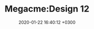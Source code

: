 ﻿---
layout: post_1
title: "Megacme:Design 12"
img: set12-1.jpg # Add image post (optional)
img_1: set12-2.jpg # Add image post (optional)
img_2: set12-3.jpg # Add image post (optional)
img_2: set12-4.jpg # Add image post (optional)
date: 2020-01-22 16:40:12 +0300
description: You’ll find this post in your `_posts` directory. Go ahead and edit it and re-build the site to see your changes. # Add post description (optional)
tag: [Leggings, Seamless,Ombre]
---

